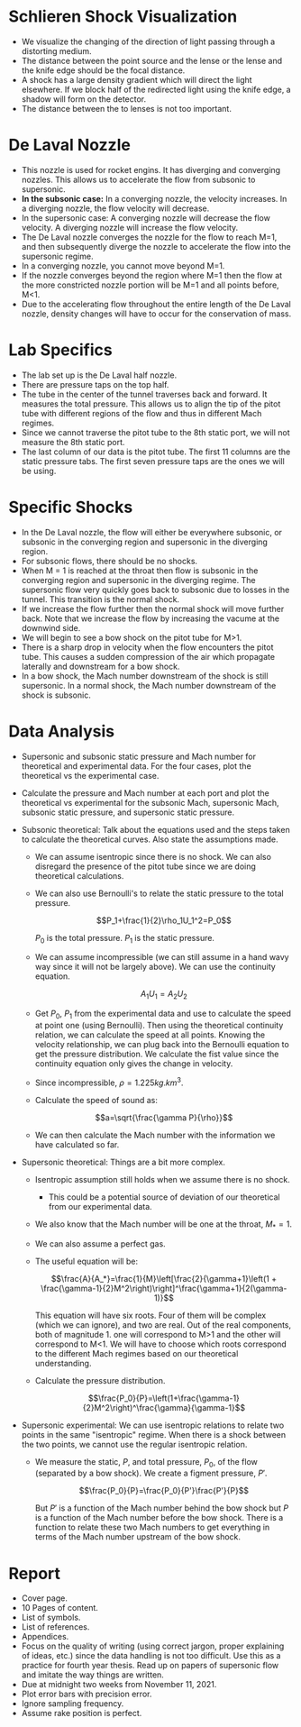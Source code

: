 # Schlieren Shock Visualization

- We visualize the changing of the direction of light passing through a distorting medium.
- The distance between the point source and the lense or the lense and the knife edge should be the focal distance.
- A shock has a large density gradient which will direct the light elsewhere. If we block half of the redirected light using the knife edge, a shadow will form on the detector.
- The distance between the to lenses is not too important.

# De Laval Nozzle

- This nozzle is used for rocket engins. It has diverging and converging nozzles. This allows us to accelerate the flow from subsonic to supersonic.
- **In the subsonic case:** In a converging nozzle, the velocity increases. In a diverging nozzle, the flow velocity will decrease.
- In the supersonic case: A converging nozzle will decrease the flow velocity. A diverging nozzle will increase the flow velocity.
- The De Laval nozzle converges the nozzle for the flow to reach M=1, and then subsequently diverge the nozzle to accelerate the flow into the supersonic regime.
- In a converging nozzle, you cannot move beyond M=1.
- If the nozzle converges beyond the region where M=1 then the flow at the more constricted nozzle portion will be M=1 and all points before, M<1.
- Due to the accelerating flow throughout the entire length of the De Laval nozzle, density changes will have to occur for the conservation of mass.

# Lab Specifics

- The lab set up is the De Laval half nozzle.
- There are pressure taps on the top half.
- The tube in the center of the tunnel traverses back and forward. It measures the total pressure. This allows us to align the tip of the pitot tube with different regions of the flow and thus in different Mach regimes.
- Since we cannot traverse the pitot tube to the 8th static port, we will not measure the 8th static port.
- The last column of our data is the pitot tube. The first 11 columns are the static pressure tabs. The first seven pressure taps are the ones we will be using.

# Specific Shocks

- In the De Laval nozzle, the flow will either be everywhere subsonic, or subsonic in the converging region and supersonic in the diverging region.
- For subsonic flows, there should be no shocks.
- When M = 1 is reached at the throat then flow is subsonic in the converging region and supersonic in the diverging regime. The supersonic flow very quickly goes back to subsonic due to losses in the tunnel. This transition is the normal shock.
- If we increase the flow further then the normal shock will move further back. Note that we increase the flow by increasing the vacume at the downwind side.
- We will begin to see a bow shock on the pitot tube for M>1.
- There is a sharp drop in velocity when the flow encounters the pitot tube. This causes a sudden compression of the air which propagate laterally and downstream for a bow shock.
- In a bow shock, the Mach number downstream of the shock is still supersonic. In a normal shock, the Mach number downstream of the shock is subsonic.

# Data Analysis

- Supersonic and subsonic static pressure and Mach number for theoretical and experimental data. For the four cases, plot the theoretical vs the experimental case.
- Calculate the pressure and Mach number at each port and plot the theoretical vs experimental for the subsonic Mach, supersonic Mach, subsonic static pressure, and supersonic static pressure.
- Subsonic theoretical: Talk about the equations used and the steps taken to calculate the theoretical curves. Also state the assumptions made.
    - We can assume isentropic since there is no shock. We can also disregard the presence of the pitot tube since we are doing theoretical calculations.
    - We can also use Bernoulli's to relate the static pressure to the total pressure.
        
        $$P_1+\frac{1}{2}\rho_1U_1^2=P_0$$
        
        $P_0$ is the total pressure. $P_1$ is the static pressure.
        
    - We can assume incompressible (we can still assume in a hand wavy way since it will not be largely above). We can use the continuity equation.
        
        $$A_1U_1=A_2U_2$$
        
    - Get $P_0$, $P_1$ from the experimental data and use to calculate the speed at point one (using Bernoulli). Then using the theoretical continuity relation, we can calculate the speed at all points. Knowing the velocity relationship, we can plug back into the Bernoulli equation to get the pressure distribution. We calculate the fist value since the continuity equation only gives the change in velocity.
    - Since incompressible, $\rho=1.225kg.km^3$.
    - Calculate the speed of sound as:
        
        $$a=\sqrt{\frac{\gamma P}{\rho}}$$
        
    - We can then calculate the Mach number with the information we have calculated so far.
- Supersonic theoretical: Things are a bit more complex.
    - Isentropic assumption still holds when we assume there is no shock.
        - This could be a potential source of deviation of our theoretical from our experimental data.
    - We also know that the Mach number will be one at the throat, $M_*=1$.
    - We can also assume a perfect gas.
    - The useful equation will be:
        
        $$\frac{A}{A_*}=\frac{1}{M}\left[\frac{2}{\gamma+1}\left(1 + \frac{\gamma-1}{2}M^2\right)\right]^\frac{\gamma+1}{2(\gamma-1)}$$
        
        This equation will have six roots. Four of them will be complex (which we can ignore), and two are real. Out of the real components, both of magnitude 1. one will correspond to M>1 and the other will correspond to M<1. We will have to choose which roots correspond to the different Mach regimes based on our theoretical understanding.
        
    - Calculate the pressure distribution.
        
        $$\frac{P_0}{P}=\left(1+\frac{\gamma-1}{2}M^2\right)^\frac{\gamma}{\gamma-1}$$
        
- Supersonic experimental: We can use isentropic relations to relate two points in the same "isentropic" regime. When there is a shock between the two points, we cannot use the regular isentropic relation.
    - We measure the static, $P$, and total pressure, $P_0$, of the flow (separated by a bow shock). We create a figment pressure, $P'$.
        
        $$\frac{P_0}{P}=\frac{P_0}{P'}\frac{P'}{P}$$
        
        But $P'$ is a function of the Mach number behind the bow shock but $P$ is a function of the Mach number before the bow shock. There is a function to relate these two Mach numbers to get everything in terms of the Mach number upstream of the bow shock.
        

# Report

- Cover page.
- 10 Pages of content.
- List of symbols.
- List of references.
- Appendices.
- Focus on the quality of writing (using correct jargon, proper explaining of ideas, etc.) since the data handling is not too difficult. Use this as a practice for fourth year thesis. Read up on papers of supersonic flow and imitate the way things are written.
- Due at midnight two weeks from November 11, 2021.
- Plot error bars with precision error.
- Ignore sampling frequency.
- Assume rake position is perfect.
